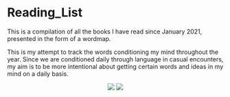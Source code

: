 # Reading_List
This is a compilation of all the books I have read since January 2021, presented in the form of a wordmap.

This is my attempt to track the words conditioning my mind throughout the year. Since we are conditioned daily through language in casual encounters, my aim is to be more intentional about getting certain words and ideas in my mind on a daily basis.

<p  align="center">
  <img  src="https://user-images.githubusercontent.com/92489108/210157594-8eb04047-bac7-4981-bb51-71b69bc3a425.png" />
  
  <img src="https://user-images.githubusercontent.com/92489108/211017877-7b70474e-273b-4962-9f7d-9e1078da1f8b.png" />
</P>

